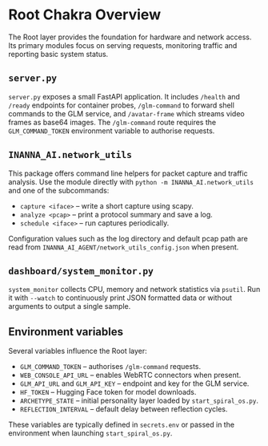 # Root Chakra Overview

The Root layer provides the foundation for hardware and network access. Its primary modules focus on serving requests, monitoring traffic and reporting basic system status.

## `server.py`

`server.py` exposes a small FastAPI application. It includes `/health` and `/ready` endpoints for container probes, `/glm-command` to forward shell commands to the GLM service, and `/avatar-frame` which streams video frames as base64 images. The `/glm-command` route requires the `GLM_COMMAND_TOKEN` environment variable to authorise requests.

## `INANNA_AI.network_utils`

This package offers command line helpers for packet capture and traffic analysis. Use the module directly with `python -m INANNA_AI.network_utils` and one of the subcommands:

- `capture <iface>` – write a short capture using scapy.
- `analyze <pcap>` – print a protocol summary and save a log.
- `schedule <iface>` – run captures periodically.

Configuration values such as the log directory and default pcap path are read from `INANNA_AI_AGENT/network_utils_config.json` when present.

## `dashboard/system_monitor.py`

`system_monitor` collects CPU, memory and network statistics via `psutil`. Run it with `--watch` to continuously print JSON formatted data or without arguments to output a single sample.

## Environment variables

Several variables influence the Root layer:

- `GLM_COMMAND_TOKEN` – authorises `/glm-command` requests.
- `WEB_CONSOLE_API_URL` – enables WebRTC connectors when present.
- `GLM_API_URL` and `GLM_API_KEY` – endpoint and key for the GLM service.
- `HF_TOKEN` – Hugging Face token for model downloads.
- `ARCHETYPE_STATE` – initial personality layer loaded by `start_spiral_os.py`.
- `REFLECTION_INTERVAL` – default delay between reflection cycles.

These variables are typically defined in `secrets.env` or passed in the environment when launching `start_spiral_os.py`.
